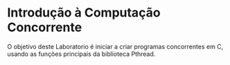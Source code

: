 # Introdução à Computação Concorrente
O objetivo deste Laboratorio é iniciar a criar programas concorrentes em C, usando
as funções principais da biblioteca Pthread.
